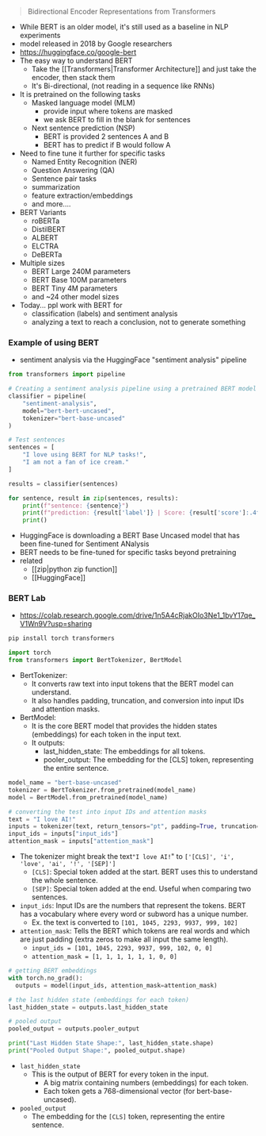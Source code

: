 > Bidirectional Encoder Representations from Transformers
- While BERT is an older model, it's still used as a baseline in NLP experiments
- model released in 2018 by Google researchers
- https://huggingface.co/google-bert
- The easy way to understand BERT
	- Take the [[Transformers|Transformer Architecture]] and just take the encoder, then stack them
	- It's Bi-directional, (not reading in a sequence like RNNs)
- It is pretrained on the following tasks
	- Masked language model (MLM)
		- provide input where tokens are masked
		- we ask BERT to fill in the blank for sentences
	- Next sentence prediction (NSP)
		- BERT is provided 2 sentences A and B
		- BERT has to predict if B would follow A
- Need to fine tune it further for specific tasks
	- Named Entity Recognition (NER)
	- Question Answering (QA)
	- Sentence pair tasks
	- summarization
	- feature extraction/embeddings
	- and more....
- BERT Variants
	- roBERTa
	- DistilBERT
	- ALBERT
	- ELCTRA
	- DeBERTa
- Multiple sizes
	- BERT Large 240M parameters
	- BERT Base 100M parameters
	- BERT Tiny 4M parameters
	- and ~24 other model sizes
- Today... ppl work with BERT for
	- classification (labels) and sentiment analysis
	- analyzing a text to reach a conclusion, not to generate something

### Example of using BERT
- sentiment analysis via the HuggingFace "sentiment analysis" pipeline
```python
from transformers import pipeline

# Creating a sentiment analysis pipeline using a pretrained BERT model
classifier = pipeline(
	"sentiment-analysis", 
	model="bert-bert-uncased",
	tokenizer="bert-base-uncased"
)

# Test sentences
sentences = [
	"I love using BERT for NLP tasks!",
	"I am not a fan of ice cream."
]

results = classifier(sentences)

for sentence, result in zip(sentences, results):
	print(f"sentence: {sentence}")
	print(f"prediction: {result['label']} | Score: {result['score']:.4f}")
	print()

```
- HuggingFace is downloading a BERT Base Uncased model that has been fine-tuned for Sentiment ANalysis
- BERT needs to be fine-tuned for specific tasks beyond pretraining
- related
	- [[zip|python zip function]]
	- [[HuggingFace]]

### BERT Lab
- https://colab.research.google.com/drive/1n5A4cRjakOIo3Ne1_1bvY17qe_V1Wn9V?usp=sharing
```python
pip install torch transformers

import torch
from transformers import BertTokenizer, BertModel
```
- BertTokenizer:
    - It converts raw text into input tokens that the BERT model can understand.
    - It also handles padding, truncation, and conversion into input IDs and attention masks.
- BertModel:
    - It is the core BERT model that provides the hidden states (embeddings) for each token in the input text.
    - It outputs:
        - last_hidden_state: The embeddings for all tokens.
        - pooler_output: The embedding for the [CLS] token, representing the entire sentence.
```python
model_name = "bert-base-uncased"
tokenizer = BertTokenizer.from_pretrained(model_name)
model = BertModel.from_pretrained(model_name)

# converting the test into input IDs and attention masks
text = "I love AI!"
inputs = tokenizer(text, return_tensors="pt", padding=True, truncation=True)
input_ids = inputs["input_ids"] 
attention_mask = inputs["attention_mask"]
```
- The tokenizer might break the text`"I love AI!`" to ``['[CLS]', 'i', 'love', 'ai', '!', '[SEP]']``
	- `[CLS]`: Special token added at the start. BERT uses this to understand the whole sentence.
	- `[SEP]`: Special token added at the end. Useful when comparing two sentences.
- `input_ids`: Input IDs are the numbers that represent the tokens. BERT has a vocabulary where every word or subword has a unique number.
  - Ex. the text is converted to `[101, 1045, 2293, 9937, 999, 102]`
- `attention_mask`: Tells the BERT which tokens are real words and which are just padding (extra zeros to make all input the same length).
  -  `input_ids = [101, 1045, 2293, 9937, 999, 102, 0, 0]`
  - `attention_mask = [1, 1, 1, 1, 1, 1, 0, 0]`
```python
# getting BERT embeddings
with torch.no_grad():
  outputs = model(input_ids, attention_mask=attention_mask)

# the last hidden state (embeddings for each token)
last_hidden_state = outputs.last_hidden_state

# pooled output
pooled_output = outputs.pooler_output

print("Last Hidden State Shape:", last_hidden_state.shape)
print("Pooled Output Shape:", pooled_output.shape)
```
- `last_hidden_state`
	- This is the output of BERT for every token in the input.
	  - A big matrix containing numbers (embeddings) for each token.
	  - Each token gets a 768-dimensional vector (for bert-base-uncased).
- `pooled_output`
	- The embedding for the `[CLS]` token, representing the entire sentence.

